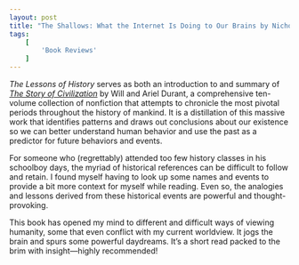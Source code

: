 ```yaml
---
layout: post
title: "The Shallows: What the Internet Is Doing to Our Brains by Nicholas Carr"
tags:
    [
        'Book Reviews'
    ]
---
```


_The Lessons of History_ serves as both an introduction to and summary of <a href="https://www.goodreads.com/book/show/78159.The_Story_of_Civilization">_The Story of Civilization_</a> by Will and Ariel Durant, a comprehensive ten-volume collection of nonfiction that attempts to chronicle the most pivotal periods throughout the history of mankind. It is a distillation of this massive work that identifies patterns and draws out conclusions about our existence so we can better understand human behavior and use the past as a predictor for future behaviors and events.

For someone who (regrettably) attended too few history classes in his schoolboy days, the myriad of historical references can be difficult to follow and retain. I found myself having to look up some names and events to provide a bit more context for myself while reading. Even so, the analogies and lessons derived from these historical events are powerful and thought-provoking.

This book has opened my mind to different and difficult ways of viewing humanity, some that even conflict with my current worldview. It jogs the brain and spurs some powerful daydreams. It’s a short read packed to the brim with insight&mdash;highly recommended!

